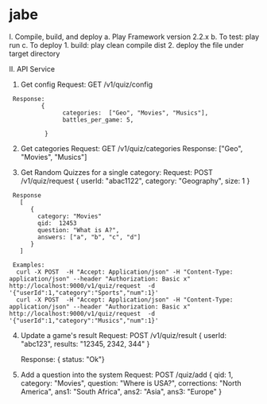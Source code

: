 jabe
====
I. Compile, build, and deploy
 a. Play Framework version 2.2.x
 b. To test:
    play run
 c. To deploy
    1. build: play clean compile dist
    2. deploy the file under target directory
    
II. API Service
   1. Get config
     Request: GET /v1/quiz/config

     Response:
             {
                   categories:  ["Geo", "Movies", "Musics"],
                   battles_per_game: 5,
                   
              }   


   2. Get categories
     Request: GET /v1/quiz/categories
     Response:
                 ["Geo", "Movies", "Musics"]


   3. Get Random Quizzes for a single category:
     Request: 
      POST   /v1/quiz/request
        {
             userId: "abac1122",
             category: "Geography",
             size: 1
        }

     Response
       [ 
          {
            category: "Movies"
            qid:  12453
            question: "What is A?",
            answers: ["a", "b", "c", "d"]
          }
       ]

     Examples:
      curl -X POST  -H "Accept: Application/json" -H "Content-Type: application/json" --header "Authorization: Basic x"   http://localhost:9000/v1/quiz/request  -d '{"userId":1,"category":"Sports","num":1}'
      curl -X POST  -H "Accept: Application/json" -H "Content-Type: application/json" --header "Authorization: Basic x"   http://localhost:9000/v1/quiz/request  -d '{"userId":1,"category":"Musics","num":1}'


   4. Update a game's result 
      Request:
       POST /v1/quiz/result
         {
              userId:  "abc123",
              results:   "12345, 2342, 344"
         }
  
      Response:
         {  status: "Ok"}


   5. Add a question into the system
     Request:
      POST /quiz/add
       {
           qid:  1,
           category: "Movies",
           question: "Where is USA?",
           corrections: "North America",
           ans1:  "South Africa",
           ans2:  "Asia",
           ans3:  "Europe"
       }
